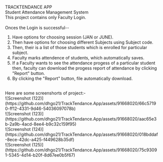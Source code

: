 TRACKTENDANCE APP <br>
Student Attendance Management System <br>
This project contains only Faculty Login. <br>
<br>
Onces the Login is successful--
1. Have options for choosing session (JAN or JUNE).
2. Then have options for choosing different Subjects using Subject code.
3. Then, their is a list of those students which is enrolled for particular subject.
4. Faculty marks attendence of students, which automatically saves.
5. If a Faculty wants to see the attendance progess of a particular student then, faculty can download the progess report of attendance by clicking "Report" button.
6. By clicking the "Report" button, file automatically download.
<br>
Here are some screenshorts of project:-
<br>
![Screenshot (122)](https://github.com/dhgo21/TrackTendance.App/assets/91668020/66c57190-ff12-4331-9d46-54036097078b)
<br>
![Screenshot (123)](https://github.com/dhgo21/TrackTendance.App/assets/91668020/aac65e3b-2a9b-4acd-8ee4-b9c32c159f95)
<br>
![Screenshot (124)](https://github.com/dhgo21/TrackTendance.App/assets/91668020/018bddaf-8ece-42dc-a425-f449628b35df)
<br>
![Screenshot (125)](https://github.com/dhgo21/TrackTendance.App/assets/91668020/75c93091-5345-4d14-b20f-8d67ee0b5f67)
<br>
